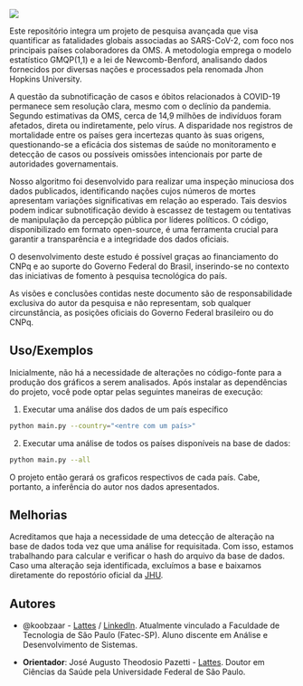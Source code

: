 ![](https://www.gov.br/cnpq/pt-br/canais_atendimento/identidade-visual/cnpq_mcti_horizontal_fundo_transparente.png)

Este repositório integra um projeto de pesquisa avançada que visa quantificar as fatalidades globais associadas ao SARS-CoV-2, com foco nos principais países colaboradores da OMS. A metodologia emprega o modelo estatístico GMQP(1,1) e a lei de Newcomb-Benford, analisando dados fornecidos por diversas nações e processados pela renomada Jhon Hopkins University.

A questão da subnotificação de casos e óbitos relacionados à COVID-19 permanece sem resolução clara, mesmo com o declínio da pandemia. Segundo estimativas da OMS, cerca de 14,9 milhões de indivíduos foram afetados, direta ou indiretamente, pelo vírus. A disparidade nos registros de mortalidade entre os países gera incertezas quanto às suas origens, questionando-se a eficácia dos sistemas de saúde no monitoramento e detecção de casos ou possíveis omissões intencionais por parte de autoridades governamentais.

Nosso algoritmo foi desenvolvido para realizar uma inspeção minuciosa dos dados publicados, identificando nações cujos números de mortes apresentam variações significativas em relação ao esperado. Tais desvios podem indicar subnotificação devido à escassez de testagem ou tentativas de manipulação da percepção pública por líderes políticos. O código, disponibilizado em formato open-source, é uma ferramenta crucial para garantir a transparência e a integridade dos dados oficiais.

O desenvolvimento deste estudo é possível graças ao financiamento do CNPq e ao suporte do Governo Federal do Brasil, inserindo-se no contexto das iniciativas de fomento à pesquisa tecnológica do país.

As visões e conclusões contidas neste documento são de responsabilidade exclusiva do autor da pesquisa e não representam, sob qualquer circunstância, as posições oficiais do Governo Federal brasileiro ou do CNPq.
## Uso/Exemplos
Inicialmente, não há a necessidade de alterações no código-fonte para a produção dos gráficos a serem analisados. Após instalar as dependências do projeto, você pode optar pelas seguintes maneiras de execução:

1. Executar uma análise dos dados de um país específico

```bash
python main.py --country="<entre com um país>"
```

2. Executar uma análise de todos os países disponíveis na base de dados:
```bash
python main.py --all
```

O projeto então gerará os graficos respectivos de cada país. Cabe, portanto, a inferência do autor nos dados apresentados.
## Melhorias

Acreditamos que haja a necessidade de uma detecção de alteração na base de dados toda vez que uma análise for requisitada. Com isso, estamos trabalhando para calcular e verificar o hash do arquivo da base de dados. Caso uma alteração seja identificada, excluímos a base e baixamos diretamente do repostório oficial da [JHU](https://github.com/CSSEGISandData/COVID-19).
## Autores

- @koobzaar - [Lattes](http://lattes.cnpq.br/2341132684122094) / [LinkedIn](https://www.linkedin.com/in/brunotrigueiro/). Atualmente vinculado a Faculdade de Tecnologia de São Paulo (Fatec-SP). Aluno discente em Análise e Desenvolvimento de Sistemas.

- **Orientador**: José Augusto Theodosio Pazetti - [Lattes](http://lattes.cnpq.br/8445469805205594). Doutor em Ciências da Saúde pela Universidade Federal de São Paulo.